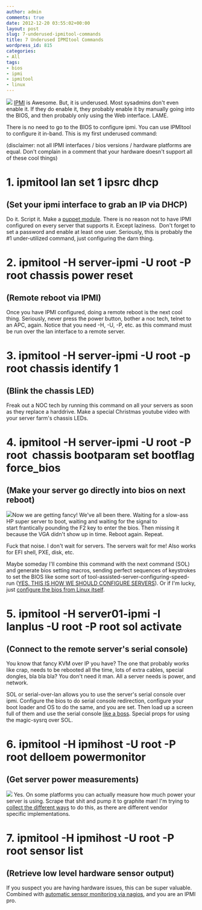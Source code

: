 ```yaml
---
author: admin
comments: true
date: 2012-12-20 03:55:02+00:00
layout: post
slug: 7-underused-ipmitool-commands
title: 7 Underused IPMItool Commands
wordpress_id: 815
categories:
- All
tags:
- bios
- ipmi
- ipmitool
- linux
---
```


![](/uploads/interesting-ipmi-239x300.jpg)
[IPMI](http://en.wikipedia.org/wiki/Intelligent_Platform_Management_Interface) is Awesome. But, it is underused. Most sysadmins don't even enable it. If they do enable it, they probably enable it by manually going into the BIOS, and then probably only using the Web interface. LAME.

There is no need to go to the BIOS to configure ipmi. You can use IPMItool to configure it in-band. This is my first underused command:

(disclaimer: not all IPMI interfaces / bios versions / hardware platforms are equal. Don't complain in a comment that your hardware doesn't support all of these cool things)


# 1. ipmitool lan set 1 ipsrc dhcp




## (Set your ipmi interface to grab an IP via DHCP)


Do it. Script it. Make a [puppet module](https://github.com/zoide/puppet-ipmi/). There is no reason not to have IPMI configured on every server that supports it. Except laziness.  Don't forget to set a password and enable at least one user. Seriously, this is probably the #1 under-utilized command, just configuring the darn thing.


# 2. ipmitool -H server-ipmi -U root -P root chassis power reset




## (Remote reboot via IPMI)


Once you have IPMI configured, doing a remote reboot is the next cool thing. Seriously, never press the power button, bother a noc tech, telnet to an APC, again. Notice that you need -H, -U, -P, etc. as this command must be run over the lan interface to a remote server.


# 3. ipmitool -H server-ipmi -U root -p root chassis identify 1




## (Blink the chassis LED)


Freak out a NOC tech by running this command on all your servers as soon as they replace a harddrive. Make a special Christmas youtube video with your server farm's chassis LEDs.


# 4. ipmitool -H server-ipmi -U root -P root  chassis bootparam set bootflag force_bios




## (Make your server go directly into bios on next reboot)


[![](/uploads/morpheus-ipmi-300x300.jpg)](/uploads/morpheus-ipmi.jpg)Now we are getting fancy! We've all been there. Waiting for a slow-ass HP super server to boot, waiting and waiting for the signal to start frantically pounding the F2 key to enter the bios. Then missing it because the VGA didn't show up in time. Reboot again. Repeat.

Fuck that noise. I don't wait for servers. The servers wait for me! Also works for EFI shell, PXE, disk, etc.

Maybe someday I'll combine this command with the next command (SOL) and generate bios setting macros, sending perfect sequences of keystrokes to set the BIOS like some sort of tool-assisted-server-configuring-speed-run ([YES. THIS IS HOW WE SHOULD CONFIGURE SERVERS](https://www.youtube.com/watch?v=L_AerCVhoTM)). Or if I'm lucky, just [configure the bios from Linux itself](https://wiki.xkyle.com/Configuing_BIOS_From_Linux).


# 5. ipmitool -H server01-ipmi -I lanplus -U root -P root sol activate




## (Connect to the remote server's serial console)


You know that fancy KVM over IP you have? The one that probably works like crap, needs to be rebooted all the time, lots of extra cables, special dongles, bla bla bla? You don't need it man. All a server needs is power, and network.

SOL or serial-over-lan allows you to use the server's serial console over ipmi. Configure the bios to do serial console redirection, configure your boot loader and OS to do the same, and you are set. Then load up a screen full of them and use the serial console [like a boss](https://wiki.xkyle.com/IPMI_Serial_Over_Lan#Like_a_Boss). Special props for using the magic-sysrq over SOL.


# 6. ipmitool -H ipmihost -U root -P root delloem powermonitor




## (Get server power measurements)


[![](/uploads/already-killawatt-300x300.jpg)](/uploads/already-killawatt.jpg)
Yes. On some platforms you can actually measure how much power your server is using. Scrape that shit and pump it to graphite man! I'm trying to [collect the different ways](https://wiki.xkyle.com/IPMI_Power_Measurement) to do this, as there are different vendor specific implementations.


# 7. ipmitool -H ipmihost -U root -P root sensor list




## (Retrieve low level hardware sensor output)


If you suspect you are having hardware issues, this can be super valuable. Combined with [automatic sensor monitoring via nagios](http://exchange.nagios.org/directory/Plugins/Hardware/Server-Hardware/IPMI-Sensor-Monitoring-Plugin/details), and you are an IPMI pro.
